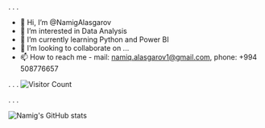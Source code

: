 .
.
.

- 👋 Hi, I’m @NamigAlasgarov
- 👀 I’m interested in Data Analysis
- 🌱 I’m currently learning Python and Power BI
- 💞️ I’m looking to collaborate on ...
- 📫 How to reach me - mail: namiq.alasgarov1@gmail.com, phone: +994 508776657

<!---
NamigAlasgarov/NamigAlasgarov is a ✨ special ✨ repository because its `README.md` (this file) appears on your GitHub profile.
You can click the Preview link to take a look at your changes.
--->
.
.
.
![Visitor Count](https://profile-counter.glitch.me/{NamigAlasgarov}/count.svg)



.
.
.


![Namig's GitHub stats](https://github-readme-stats.vercel.app/api?username=NamigAlasgarov&theme=gruvbox&show_icons=true)




